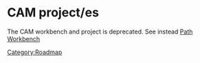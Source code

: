 # CAM project/es

 The CAM workbench and project is deprecated. See instead [Path Workbench](Path_Workbench.md)




[Category:Roadmap](Category:Roadmap.md)

